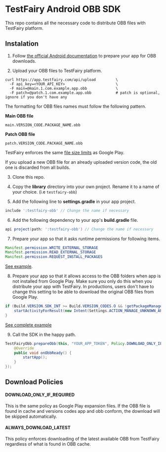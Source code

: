 # TestFairy Android OBB SDK

This repo contains all the necessary code to distribute OBB files with TestFairy platform.

## Instalation

1. Follow [the official Android documentation](https://developer.android.com/google/play/expansion-files) to prepare your app for OBB downloads.

2. Upload your OBB files to TestFairy platform.

```shell
curl https://app.testfairy.com/api/upload         \
  -F api_key=<YOUR_API_KEY>                       \ 
  -F main=@main.1.com.example.app.obb             \
  -F patch=@patch.1.com.example.app.obb           # patch is optional, ignore if you don't have any
```

The formatting for OBB files names must follow the following pattern.

**Main OBB file**
```
main.VERSION_CODE.PACKAGE_NAME.obb
```

**Patch OBB file**
```
patch.VERSION_CODE.PACKAGE_NAME.obb
```

TestFairy enforces the same [file size limits](https://developer.android.com/google/play/expansion-files#Overview) as Google Play.

If you upload a new OBB file for an already uploaded version code, the old one is discarded from all builds.

3. Clone this repo.

4. Copy the **library** directory into your own project. Rename it to a name of your choice. (i.e `testfairy-obb`)

5. Add the following line to **settings.gradle** in your app project.

```gradle
include ':testfairy-obb' // Change the name if necessary
```

6. Add the following dependency to your app's **build.gradle** file.

```gradle
api project(path: ':testfairy-obb') // Change the name if necessary
```

7. Prepare your app so that it asks runtime permissions for following items.

```java
Manifest.permission.WRITE_EXTERNAL_STORAGE
Manifest.permission.READ_EXTERNAL_STORAGE
Manifest.permission.REQUEST_INSTALL_PACKAGES
```

[See example](./app/src/main/java/com/testfairy/obb/app/MainActivity.java).

8. Prepare your app so that it allows access to the OBB folders when app is not installed from Google Play. Make sure you only do this when you distribute your app with TestFairy. In productions, users don't have to change this setting to be able to download the original OBB files from Google Play.

```java
if (Build.VERSION.SDK_INT >= Build.VERSION_CODES.O && !getPackageManager().canRequestPackageInstalls()) {
    startActivityForResult(new Intent(Settings.ACTION_MANAGE_UNKNOWN_APP_SOURCES).setData(Uri.parse(String.format("package:%s", getPackageName()))), REQUEST_PERMISSION_CODE);
} 
```

[See complete example](./app/src/main/java/com/testfairy/obb/app/MainActivity.java)

9. Call the SDK in the happy path.

```java
TestFairyObb.prepareObb(this, "YOUR_APP_TOKEN", Policy.DOWNLOAD_ONLY_IF_REQUIRED, new TestFairyObb.Callback() {
    @Override
    public void onObbReady() {
        startApp();
    }
});
```

## Download Policies

#### DOWNLOAD_ONLY_IF_REQUIRED

This is the same policy as Google Play expansion files. If the OBB file is found in cache and versions codes app and obb conform, the download will be skipped automatically.

#### ALWAYS_DOWNLOAD_LATEST

This policy enforces downloading of the latest available OBB from TestFairy regardless of what is found in OBB cache.
